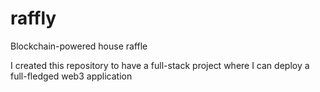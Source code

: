 # raffly
Blockchain-powered house raffle

I created this repository to have a full-stack project where I can deploy a full-fledged web3 application